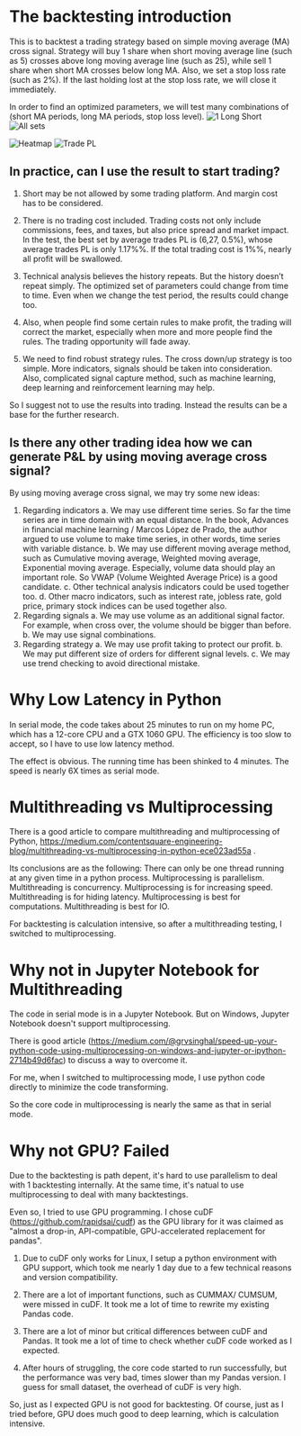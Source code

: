# The backtesting introduction
This is to backtest a trading strategy based on simple moving average (MA) cross signal. Strategy will buy 1 share when short moving average line (such as 5) crosses above long moving average line (such as 25), while sell 1 share when short MA crosses below long MA. Also, we set a stop loss rate (such as 2%). If the last holding lost at the stop loss rate, we will close it immediately.

In order to find an optimized parameters, we will test many combinations of  (short MA periods, long MA periods, stop loss level). 
![1 Long Short](https://github.com/MRYingLEE/BackTesting-LowLaterncy/blob/master/1Name.png "1 Long Short")
![All sets](https://github.com/MRYingLEE/BackTesting-LowLaterncy/blob/master/Names.png "All sets")

![Heatmap](https://github.com/MRYingLEE/BackTesting-LowLaterncy/blob/master/heatmap1.png "Heatmap of Sharpe Ratio")
![Trade PL](https://github.com/MRYingLEE/BackTesting-LowLaterncy/blob/master/tradepl.png "Trade PL")

## In practice, can I use the result to start trading? 
 
1. Short may be not allowed by some trading platform. And margin cost has to be considered.
2. There is no trading cost included. Trading costs not only include commissions, fees, and taxes, but also price spread and market impact. In the test, the best set by average trades PL is (6,27, 0.5%), whose average trades PL is only 1.17%%. If the total trading cost is 1%%, nearly all profit will be swallowed.
 
3. Technical analysis believes the history repeats. But the history doesn’t repeat simply. The optimized set of parameters could change from time to time. Even when we change the test period, the results could change too.

4. Also, when people find some certain rules to make profit, the trading will correct the market, especially when more and more people find the rules. The trading opportunity will fade away.

4. We need to find robust strategy rules. The cross down/up strategy is too simple. More indicators, signals should be taken into consideration. Also, complicated signal capture method, such as machine learning, deep learning and reinforcement learning may help.

So I suggest not to use the results into trading. Instead the results can be a base for the further research.

## Is there any other trading idea how we can generate P&L by using moving average cross signal? 
By using moving average cross signal, we may try some new ideas:
1.	Regarding indicators
a.	We may use different time series. So far the time series are in time domain with an equal distance. In the book, Advances in financial machine learning / Marcos López de Prado, the author argued to use volume to make time series, in other words, time series with variable distance.
b.	We may use different moving average method, such as Cumulative moving average, Weighted moving average, Exponential moving average. Especially, volume data should play an important role. So VWAP (Volume Weighted Average Price) is a good candidate.
c.	Other technical analysis indicators could be used together too.
d.	Other macro indicators, such as interest rate, jobless rate, gold price, primary stock indices can be used together also.
2.	Regarding signals
a.	We may use volume as an additional signal factor. For example, when cross over, the volume should be bigger than before.
b.	We may use signal combinations.
3.	Regarding strategy
a.	We may use profit taking to protect our profit.
b.	We may put different size of orders for different signal levels.
c.	We may use trend checking to avoid directional mistake.

# Why Low Latency in Python
In serial mode, the code takes about 25 minutes to run on my home PC, which has a 12-core CPU and a GTX 1060 GPU.
The efficiency is too slow to accept, so I have to use low latency method.

The effect is obvious. The running time has been shinked to 4 minutes. The speed is nearly 6X times as serial mode.

# Multithreading vs Multiprocessing
There is a good article to compare multithreading and multiprocessing of Python,
https://medium.com/contentsquare-engineering-blog/multithreading-vs-multiprocessing-in-python-ece023ad55a .

Its conclusions are as the following:
  There can only be one thread running at any given time in a python process.
  Multiprocessing is parallelism. Multithreading is concurrency.
  Multiprocessing is for increasing speed. Multithreading is for hiding latency.
  Multiprocessing is best for computations. Multithreading is best for IO.
  
For backtesting is calculation intensive, so after a multithreading testing, I switched to multiprocessing.  

# Why not in Jupyter Notebook for Multithreading

The code in serial mode is in a Jupyter Notebook. But on Windows, Jupyter Notebook doesn't support multiprocessing.

There is good article (https://medium.com/@grvsinghal/speed-up-your-python-code-using-multiprocessing-on-windows-and-jupyter-or-ipython-2714b49d6fac) to discuss a way to overcome it.

For me, when I switched to multiprocessing mode, I use python code directly to minimize the code transforming. 

So the core code in multiprocessing is nearly the same as that in serial mode.

# Why not GPU? Failed
Due to the backtesting is path depent, it's hard to use parallelism to deal with 1 backtesting internally. At the same time, it's natual to use multiprocessing to deal with many backtestings.

Even so, I tried to use GPU programming. I chose cuDF (https://github.com/rapidsai/cudf) as the GPU library for it was claimed as "almost a drop-in, API-compatible, GPU-accelerated replacement for pandas".

1. Due to cuDF only works for Linux, I setup a python environment with GPU support, which took me nearly 1 day due to a few technical reasons and version compatibility.

2. There are a lot of important functions, such as CUMMAX/ CUMSUM, were missed in cuDF. It took me a lot of time to rewrite my existing Pandas code.

3. There are a lot of minor but critical differences between cuDF and Pandas. It took me a lot of time to check whether cuDF code worked as I expected.

4. After hours of struggling, the core code started to run successfully, but the performance was very bad, times slower than my Pandas version. I guess for small dataset, the overhead of cuDF is very high.

So, just as I expected GPU is not good for backtesting. Of course, just as I tried before, GPU does much good to deep learning, which is calculation intensive.

